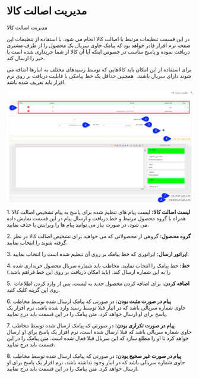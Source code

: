# مدیریت اصالت کالا    

مدیریت اصالت کالا 

در این قسمت تنظیمات مرتبط با اصالت کالا انجام می شود. با استفاده از تنظیمات این صفحه نرم افزار قادر خواهد بود که پیامک حاوی سریال یک محصول را از طرف مشتری دریافت نموده و پاسخ مناسب در خصوص اینکه آیا آن کالا از شما خریداری شده است یا خیر را ارسال کند.

برای استفاده از این امکان باید کالاهایی که توسط رسیدهای مختلف به انبارها اضافه می شوند دارای سریال باشند.  همچنین حداقل یک خط پیامکی با قابلیت دریافت بر روی نرم افزار باید تعریف شده باشد.

![](ProductAuthenticityManagement.jpg) 

1\. **لیست اصالت کالا:** لیست پیام های تنظیم شده برای پاسخ به پیام تشخیص اصالت کالا همراه با گروه محصول مرتبط و خط دریافت و ارسال پیام در این قسمت نمایش داده می شود، در صورت نیاز می توانید پیام ها را ویرایش یا حذف نمایید.

2\. **گروه محصول:** گروهی از محصولاتی که می خواهید برای تشخیص اصالت کالا در نظر گرفته شوند را انتخاب نمایید.

3\. **اپراتور ارسال:** اپراتوری که خط پیامک بر روی آن تنظیم شده است را انتخاب نمایید.

4\. **خط:** خط پیامک را انتخاب نمایید. مخاطب باید شماره سریال محصول خریداری شده را به این شماره ارسال کند. (باید امکان دریافت بر روی این خط فراهم باشد.)

5.  **اضافه کردن:** برای اضافه کردن محصول جدید به لیست، پس از وارد کردن اطلاعات روی این گزینه کلیک کنید.

6\. **پیام در صورت مثبت بودن:** در صورتی که پیامک ارسال شده توسط مخاطب حاوی شماره سریالی باشد که در انبار قبلا توسط رسید وارد شده باشد، نرم افزار یک پاسخ برای او ارسال خواهد کرد. متن پیامک را در این قسمت باید درج نمایید.

7\. **پیام در صورت تکراری بودن:** در صورتی که پیامک ارسال شده توسط مخاطب حاوی شماره سریالی باشد که قبلا ارسال شده است، نرم افزار یک پاسخ برای او ارسال خواهد کرد تا او را مطلع سازد که این سریال قبلا فعال شده است. متن پیامک را در این قسمت باید درج نمایید.

8\. **پیام در صورت غیر صحیح بودن:** در صورتی که پیامک ارسال شده توسط مخاطب حاوی شماره سریالی باشد که در انبار وجود نداشته باشد، نرم افزار یک پاسخ برای او ارسال خواهد کرد. متن پیامک را در این قسمت باید درج نمایید.